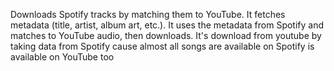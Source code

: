 Downloads Spotify tracks by matching them to YouTube.
It fetches metadata (title, artist, album art, etc.).
It uses the metadata from Spotify and matches to YouTube audio, then downloads.
It's download from youtube by taking data from Spotify cause almost all songs are available on Spotify is available on YouTube too
